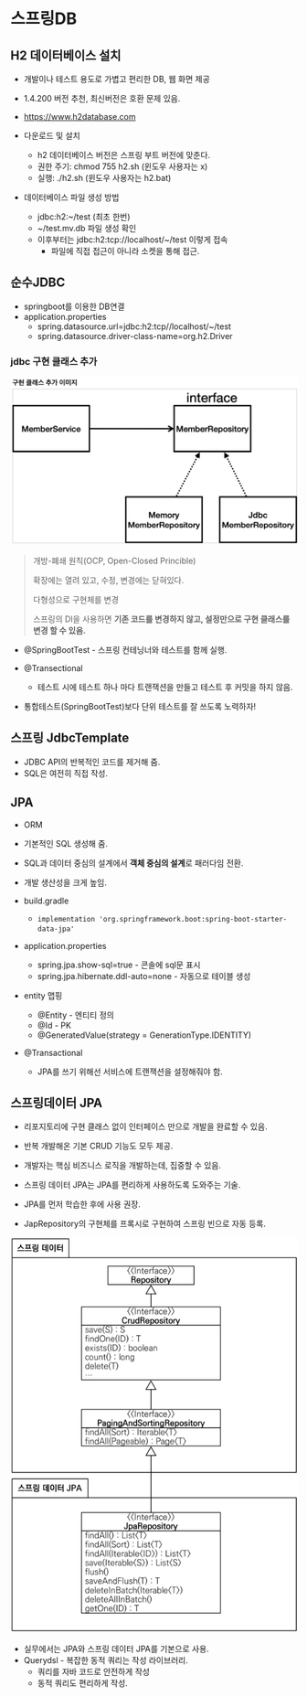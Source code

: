 # 스프링DB

## H2 데이터베이스 설치

- 개발이나 테스트 용도로 가볍고 편리한 DB, 웹 화면 제공
- 1.4.200 버전 추천, 최신버전은 호환 문제 있음.

- https://www.h2database.com
- 다운로드 및 설치
  - h2 데이터베이스 버전은 스프링 부트 버전에 맞춘다.
  - 권한 주기: chmod 755 h2.sh (윈도우 사용자는 x)
  - 실행: ./h2.sh (윈도우 사용자는 h2.bat)
- 데이터베이스 파일 생성 방법
  - jdbc:h2:~/test (최초 한번)
  - ~/test.mv.db 파일 생성 확인
  - 이후부터는 jdbc:h2:tcp://localhost/~/test 이렇게 접속
    - 파일에 직접 접근이 아니라 소켓을 통해 접근.

## 순수JDBC

- springboot를 이용한 DB연결
- application.properties
  - spring.datasource.url=jdbc:h2:tcp//localhost/~/test
  - spring.datasource.driver-class-name=org.h2.Driver

### jdbc 구현 클래스 추가

![jdbcRepository](images/jdbcRepository.png)

> 개방-폐쇄 원칙(OCP, Open-Closed Princible)
>
> 확장에는 열려 있고, 수정, 변경에는 닫혀있다.
>
> 다형성으로 구현체를 변경
>
> 스프링의 DI을 사용하면 **기존 코드를 변경하지 않고, 설정만으로 구현 클래스를 변경 할 수 있음.**

- @SpringBootTest - 스프링 컨테닝너와 테스트를 함께 실행.
- @Transectional

  - 테스트 시에 테스트 하나 마다 트랜잭션을 만들고 테스트 후 커밋을 하지 않음.

- 통합테스트(SpringBootTest)보다 단위 테스트를 잘 쓰도록 노력하자!

## 스프링 JdbcTemplate

- JDBC API의 반복적인 코드를 제거해 줌.
- SQL은 여전히 직접 작성.

## JPA

- ORM
- 기본적인 SQL 생성해 줌.
- SQL과 데이터 중심의 설계에서 **객체 중심의 설계**로 패러다임 전환.
- 개발 생산성을 크게 높임.

- build.gradle

  - `implementation 'org.springframework.boot:spring-boot-starter-data-jpa'`

- application.properties

  - spring.jpa.show-sql=true - 콘솔에 sql문 표시
  - spring.jpa.hibernate.ddl-auto=none - 자동으로 테이블 생성

- entity 맵핑

  - @Entity - 엔티티 정의
  - @Id - PK
  - @GeneratedValue(strategy = GenerationType.IDENTITY)

- @Transactional
  - JPA를 쓰기 위해선 서비스에 트랜잭션을 설정해줘야 함.

## 스프링데이터 JPA

- 리포지토리에 구현 클래스 없이 인터페이스 만으로 개발을 완료할 수 있음.
- 반복 개발해온 기본 CRUD 기능도 모두 제공.
- 개발자는 핵심 비즈니스 로직을 개발하는데, 집중할 수 있음.

- 스프링 데이터 JPA는 JPA를 편리하게 사용하도록 도와주는 기술.
- JPA를 먼저 학습한 후에 사용 권장.

- JapRepository의 구현체를 프록시로 구현하여 스프링 빈으로 자동 등록.

![SpringDataJPA](images/SpringDataJPA.png)

- 실무에서는 JPA와 스프링 데이터 JPA를 기본으로 사용.
- Querydsl - 복잡한 동적 쿼리는 작성 라이브러리.
  - 쿼리를 자바 코드로 안전하게 작성
  - 동적 쿼리도 편리하게 작성.
